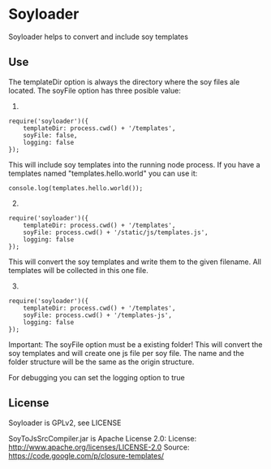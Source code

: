 Soyloader
=============

Soyloader helps to convert and include soy templates

Use
-------

The templateDir option is always the directory where the soy files ale located.
The soyFile option has three posible value:

1.

    require('soyloader')({
        templateDir: process.cwd() + '/templates',
        soyFile: false,
        logging: false
    });

This will include soy templates into the running node process.
If you have a templates named "templates.hello.world" you can use it:

    console.log(templates.hello.world());


2.

    require('soyloader')({
        templateDir: process.cwd() + '/templates',
        soyFile: process.cwd() + '/static/js/templates.js',
        logging: false
    });

This will convert the soy templates and write them to the given filename.
All templates will be collected in this one file.


3.

    require('soyloader')({
        templateDir: process.cwd() + '/templates',
        soyFile: process.cwd() + '/templates-js',
        logging: false
    });

Important: The soyFile option must be a existing folder!
This will convert the soy templates and will create one js file per soy file.
The name and the folder structure will be the same as the origin structure.


For debugging you can set the logging option to true


License
-------

Soyloader is GPLv2, see LICENSE

SoyToJsSrcCompiler.jar is Apache License 2.0:
License: http://www.apache.org/licenses/LICENSE-2.0
Source: https://code.google.com/p/closure-templates/
